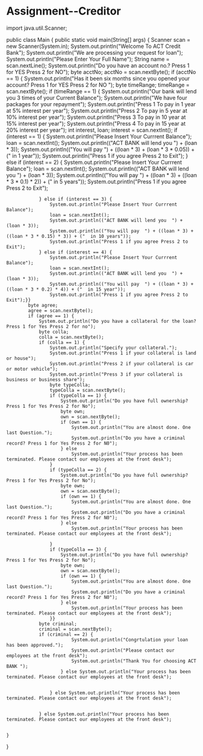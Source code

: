 # Assignment--Creditor
import java.util.Scanner;

public class Main {
    public static void main(String[] args) {
                Scanner scan = new Scanner(System.in);
        System.out.println("Welcome To ACT Credit Bank");
        System.out.println("We are processing your request for loan");
        System.out.println("Please Enter Your Full Name");
        String name = scan.nextLine();
        System.out.println("Do you have an account no.? Press 1 for YES Press 2 for NO");
        byte acctNo;
        acctNo = scan.nextByte();
        if (acctNo == 1) {
            System.out.println("Has it been six months since you opened your account? Press 1 for YES Press 2 for NO  ");
            byte timeRange;
            timeRange = scan.nextByte();
            if (timeRange == 1) {
                System.out.println("Our bank will lend you 3 times of your Current Balance");
                System.out.println("We have four packages for your repayment");
                System.out.println("Press 1 To pay in 1 year at 5% interest per year");
                System.out.println("Press 2 To pay in 5 year at 10% interest per year");
                System.out.println("Press 3 To pay in 10 year at 15% interest per year");
                System.out.println("Press 4 To pay in 15 year at 20% interest per year");
                int interest, loan;
                interest = scan.nextInt();
                if (interest == 1) {
                    System.out.println("Please Insert Your Currrent Balance");
                    loan = scan.nextInt();
                    System.out.println(("ACT BANK will lend you  ") + (loan * 3));
                    System.out.println(("You will pay  ") + ((loan * 3) + (loan * 3 * 0.05)) + ("  in 1 year"));
                    System.out.println("Press 1 if you agree Press 2 to Exit");
                } else if (interest == 2) {
                    System.out.println("Please Insert Your Currrent Balance");
                    loan = scan.nextInt();
                    System.out.println(("ACT BANK will lend you  ") + (loan * 3));
                    System.out.println(("You will pay  ") + ((loan * 3) + ((loan * 3 * 0.1) * 2)) + ("  in 5 years"));
                    System.out.println("Press 1 if you agree Press 2 to Exit");

                } else if (interest == 3) {
                    System.out.println("Please Insert Your Currrent Balance");
                    loan = scan.nextInt();
                    System.out.println(("ACT BANK will lend you  ") + (loan * 3));
                    System.out.println(("You will pay  ") + ((loan * 3) + ((loan * 3 * 0.15) * 3)) + ("  in 10 years"));
                    System.out.println("Press 1 if you agree Press 2 to Exit");
                } else if (interest == 4) {
                    System.out.println("Please Insert Your Currrent Balance");
                    loan = scan.nextInt();
                    System.out.println(("ACT BANK will lend you  ") + (loan * 3));
                    System.out.println(("You will pay  ") + ((loan * 3) + ((loan * 3 * 0.2) * 4)) + ("  in 15 year"));
                    System.out.println("Press 1 if you agree Press 2 to Exit");}}
            byte agree;
            agree = scan.nextByte();
            if (agree == 1) {
                System.out.println("Do you have a collateral for the loan? Press 1 for Yes Press 2 for no");
                byte colla;
                colla = scan.nextByte();
                if (colla == 1) {
                    System.out.println("Specify your collateral.");
                    System.out.println("Press 1 if your collateral is land or house");
                    System.out.println("Press 2 if your collateral is car or motor vehicle");
                    System.out.println("Press 3 if your collateral is business or business share");
                    byte typeColla;
                    typeColla = scan.nextByte();
                    if (typeColla == 1) {
                        System.out.println("Do you have full ownership? Press 1 for Yes Press 2 for No");
                        byte own;
                        own = scan.nextByte();
                        if (own == 1) {
                            System.out.println("You are almost done. One last Question.");
                            System.out.println("Do you have a criminal record? Press 1 for Yes Press 2 for N0");
                        } else
                            System.out.println("Your process has been terminated. Please contact our employees at the front desk");
                    }
                    if (typeColla == 2) {
                        System.out.println("Do you have full ownership? Press 1 for Yes Press 2 for No");
                        byte own;
                        own = scan.nextByte();
                        if (own == 1) {
                            System.out.println("You are almost done. One last Question.");
                            System.out.println("Do you have a criminal record? Press 1 for Yes Press 2 for N0");
                        } else
                            System.out.println("Your process has been terminated. Please contact our employees at the front desk");

                    }
                    if (typeColla == 3) {
                        System.out.println("Do you have full ownership? Press 1 for Yes Press 2 for No");
                        byte own;
                        own = scan.nextByte();
                        if (own == 1) {
                            System.out.println("You are almost done. One last Question.");
                            System.out.println("Do you have a criminal record? Press 1 for Yes Press 2 for N0");
                        } else
                            System.out.println("Your process has been terminated. Please contact our employees at the front desk");
                    }}
                byte criminal;
                criminal = scan.nextByte();
                if (criminal == 2) {
                            System.out.println("Congrtulation your loan has been approved.");
                            System.out.println("Please contact our employees at the front desk");
                            System.out.println("Thank You for choosing ACT BANK ");
                        } else System.out.println("Your process has been terminated. Please contact our employees at the front desk");


                    } else System.out.println("Your process has been terminated. Please contact our employees at the front desk");


                } else System.out.println("Your process has been terminated. Please contact our employees at the front desk");


    }
}
